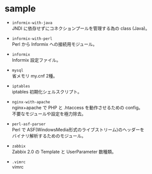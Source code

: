 sample
======

+ `informix-with-java`  
  JNDI に依存せずにコネクションプールを管理する為の class (Java)。

+ `informix-with-perl`  
  Perl から Informix への接続用モジュール。

+ `informix`  
  Informix 設定ファイル。

+ `mysql`  
  省メモリ my.cnf 2種。

+ `iptables`  
  iptables 初期化シェルスクリプト。

+ `nginx-with-apache`  
  nginx+apache で PHP と .htaccess を動作させるための config。  
  不要なモジュールや設定を極力除去。

+ `perl-asf-parser`  
  Perl で ASF(WindowsMedia形式のライブストリーム)のヘッダーを  
  バイナリ解析するためのモジュール。

+ `zabbix`  
  Zabbix 2.0 の Template と UserParameter 数種類。

+ `.vimrc`  
  vimrc
